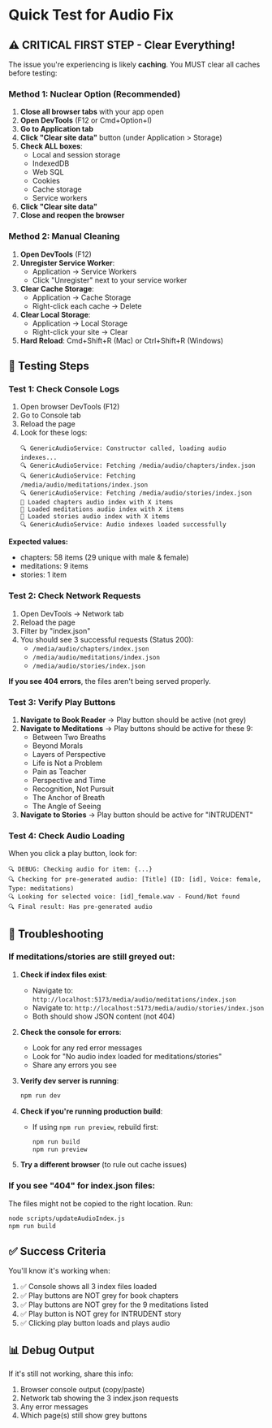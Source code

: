 # Quick Test for Audio Fix

## ⚠️ CRITICAL FIRST STEP - Clear Everything!

The issue you're experiencing is likely **caching**. You MUST clear all caches before testing:

### Method 1: Nuclear Option (Recommended)
1. **Close all browser tabs** with your app open
2. **Open DevTools** (F12 or Cmd+Option+I)
3. **Go to Application tab**
4. **Click "Clear site data"** button (under Application > Storage)
5. **Check ALL boxes**:
   - Local and session storage
   - IndexedDB
   - Web SQL
   - Cookies
   - Cache storage
   - Service workers
6. **Click "Clear site data"**
7. **Close and reopen the browser**

### Method 2: Manual Cleaning
1. **Open DevTools** (F12)
2. **Unregister Service Worker**:
   - Application → Service Workers
   - Click "Unregister" next to your service worker
3. **Clear Cache Storage**:
   - Application → Cache Storage
   - Right-click each cache → Delete
4. **Clear Local Storage**:
   - Application → Local Storage
   - Right-click your site → Clear
5. **Hard Reload**: Cmd+Shift+R (Mac) or Ctrl+Shift+R (Windows)

## 🧪 Testing Steps

### Test 1: Check Console Logs
1. Open browser DevTools (F12)
2. Go to Console tab
3. Reload the page
4. Look for these logs:
   ```
   🔍 GenericAudioService: Constructor called, loading audio indexes...
   🔍 GenericAudioService: Fetching /media/audio/chapters/index.json
   🔍 GenericAudioService: Fetching /media/audio/meditations/index.json
   🔍 GenericAudioService: Fetching /media/audio/stories/index.json
   📄 Loaded chapters audio index with X items
   📄 Loaded meditations audio index with X items
   📄 Loaded stories audio index with X items
   🔍 GenericAudioService: Audio indexes loaded successfully
   ```

**Expected values:**
- chapters: 58 items (29 unique with male & female)
- meditations: 9 items
- stories: 1 item

### Test 2: Check Network Requests
1. Open DevTools → Network tab
2. Reload the page
3. Filter by "index.json"
4. You should see 3 successful requests (Status 200):
   - `/media/audio/chapters/index.json`
   - `/media/audio/meditations/index.json`
   - `/media/audio/stories/index.json`

**If you see 404 errors**, the files aren't being served properly.

### Test 3: Verify Play Buttons
1. **Navigate to Book Reader** → Play button should be active (not grey)
2. **Navigate to Meditations** → Play buttons should be active for these 9:
   - Between Two Breaths
   - Beyond Morals
   - Layers of Perspective
   - Life is Not a Problem
   - Pain as Teacher
   - Perspective and Time
   - Recognition, Not Pursuit
   - The Anchor of Breath
   - The Angle of Seeing
3. **Navigate to Stories** → Play button should be active for "INTRUDENT"

### Test 4: Check Audio Loading
When you click a play button, look for:
```
🔍 DEBUG: Checking audio for item: {...}
🔍 Checking for pre-generated audio: [Title] (ID: [id], Voice: female, Type: meditations)
🔍 Looking for selected voice: [id]_female.wav - Found/Not found
🔍 Final result: Has pre-generated audio
```

## 🚨 Troubleshooting

### If meditations/stories are still greyed out:

1. **Check if index files exist**:
   - Navigate to: `http://localhost:5173/media/audio/meditations/index.json`
   - Navigate to: `http://localhost:5173/media/audio/stories/index.json`
   - Both should show JSON content (not 404)

2. **Check the console for errors**:
   - Look for any red error messages
   - Look for "No audio index loaded for meditations/stories"
   - Share any errors you see

3. **Verify dev server is running**:
   ```bash
   npm run dev
   ```

4. **Check if you're running production build**:
   - If using `npm run preview`, rebuild first:
     ```bash
     npm run build
     npm run preview
     ```

5. **Try a different browser** (to rule out cache issues)

### If you see "404" for index.json files:

The files might not be copied to the right location. Run:
```bash
node scripts/updateAudioIndex.js
npm run build
```

## ✅ Success Criteria

You'll know it's working when:
1. ✅ Console shows all 3 index files loaded
2. ✅ Play buttons are NOT grey for book chapters
3. ✅ Play buttons are NOT grey for the 9 meditations listed
4. ✅ Play button is NOT grey for INTRUDENT story
5. ✅ Clicking play button loads and plays audio

## 📊 Debug Output

If it's still not working, share this info:
1. Browser console output (copy/paste)
2. Network tab showing the 3 index.json requests
3. Any error messages
4. Which page(s) still show grey buttons



